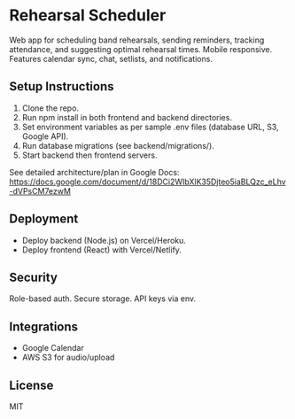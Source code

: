 # Rehearsal Scheduler

Web app for scheduling band rehearsals, sending reminders, tracking attendance, and suggesting optimal rehearsal times. Mobile responsive. Features calendar sync, chat, setlists, and notifications.

## Setup Instructions

1. Clone the repo.
2. Run npm install in both frontend and backend directories.
3. Set environment variables as per sample .env files (database URL, S3, Google API).
4. Run database migrations (see backend/migrations/).
5. Start backend then frontend servers.

See detailed architecture/plan in Google Docs: https://docs.google.com/document/d/18DCi2WIbXlK35Djteo5iaBLQzc_eLhv-dVPsCM7ezwM

## Deployment

- Deploy backend (Node.js) on Vercel/Heroku.
- Deploy frontend (React) with Vercel/Netlify.

## Security

Role-based auth. Secure storage. API keys via env.

## Integrations

- Google Calendar
- AWS S3 for audio/upload

## License
MIT